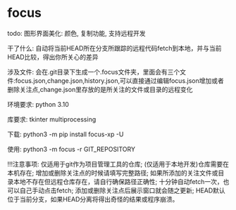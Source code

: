 # focus

todo:
    图形界面美化: 颜色, 复制功能, 支持远程开发

干了什么:
    自动将当前HEAD所在分支所跟踪的远程代码fetch到本地，并与当前HEAD比较，得出你所关心的差异

涉及文件:
    会在.git目录下生成一个.focus文件夹，里面会有三个文件:focus.json,change.json,history.json,可以直接通过编辑focus.json增加或者删除关注点,change.json里存放的是所关注的文件或目录的远程变化

环境要求:
    python 3.10

库要求:
    tkinter
    multiprocessing

下载:
    python3 -m pip install focus-xp -U

使用:
    python3 -m focus -r GIT_REPOSITORY

!!!注意事项:
    仅适用于git作为项目管理工具的仓库;
    (仅适用于本地开发)仓库需要在本机存在;
    增加或删除关注点的时候请填写完整路径;
    如果所添加的关注文件或目录本地不存在但远程仓库存在，请自行确保路径正确性;
    十分钟自动fetch一次，也可以自己手动点击fetch;
    添加或删除关注点后展示窗口就会随之更新;
    HEAD默认位于当前分支，如果HEAD分离将得出奇怪的结果或程序崩溃。